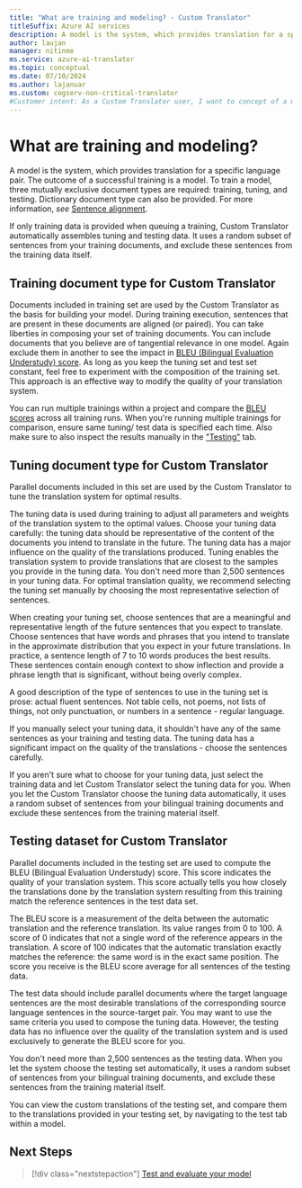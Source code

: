 ```yaml
---
title: "What are training and modeling? - Custom Translator"
titleSuffix: Azure AI services
description: A model is the system, which provides translation for a specific language pair. The outcome of a successful training is a model. To train a model, three mutually exclusive data sets are required training dataset, tuning dataset, and testing dataset.
author: laujan
manager: nitinme
ms.service: azure-ai-translator
ms.topic: conceptual
ms.date: 07/10/2024
ms.author: lajanuar
ms.custom: cogserv-non-critical-translator
#Customer intent: As a Custom Translator user, I want to concept of a model and training, so that I can efficiently use training, tuning and testing datasets the helps me build a translation model.
---
```


# What are training and modeling?

A model is the system, which provides translation for a specific language pair. The outcome of a successful training is a model. To train a model, three mutually exclusive document types are required: training, tuning, and testing. Dictionary document type can also be provided. For more information, _see_ [Sentence alignment](./sentence-alignment.md#suggested-minimum-number-of-sentences).

If only training data is provided when queuing a training, Custom Translator automatically assembles tuning and testing data. It uses a random subset of sentences from your training documents, and exclude these sentences from the training data itself.

## Training document type for Custom Translator

Documents included in training set are used by the Custom Translator as the basis for building your model. During training execution, sentences that are present in these documents are aligned (or paired). You can take liberties in composing your set of training documents. You can include documents that you believe are of tangential relevance in one model. Again exclude them in another to see the impact in [BLEU (Bilingual Evaluation Understudy) score](bleu-score.md). As long as you keep the tuning set and test set constant, feel free to experiment with the composition of the training set. This approach  is an effective way to modify the quality of your translation system.

You can run multiple trainings within a project and compare the [BLEU scores](bleu-score.md) across all training runs. When you're running multiple trainings for comparison, ensure same tuning/ test data is specified each time. Also make sure to also inspect the results manually in the ["Testing"](../how-to/test-your-model.md) tab.

## Tuning document type for Custom Translator

Parallel documents included in this set are used by the Custom Translator to tune the translation system for optimal results.

The tuning data is used during training to adjust all parameters and weights of the translation system to the optimal values. Choose your tuning data carefully: the tuning data should be representative of the content of the documents you intend to translate in the future. The tuning data has a major influence on the quality of the translations produced. Tuning enables the translation system to provide translations that are closest to the samples you provide in the tuning data. You don't need more than 2,500 sentences in your tuning data. For optimal translation quality, we recommend selecting the tuning set manually by choosing the most representative selection of sentences.

When creating your tuning set, choose sentences that are a meaningful and representative length of the future sentences that you expect to translate. Choose sentences that have words and phrases that you intend to translate in the approximate distribution that you expect in your future translations. In practice, a sentence length of 7 to 10 words produces the best results. These sentences contain enough context to show inflection and provide a phrase length that is significant, without being overly complex.

A good description of the type of sentences to use in the tuning set is prose: actual fluent sentences. Not table cells, not poems, not lists of things, not only punctuation, or numbers in a sentence - regular language.

If you manually select your tuning data, it shouldn't have any of the same sentences as your training and testing data. The tuning data has a significant impact on the quality of the translations - choose the sentences carefully.

If you aren't sure what to choose for your tuning data, just select the training data and let Custom Translator select the tuning data for you. When you let the Custom Translator choose the tuning data automatically, it uses a random subset of sentences from your bilingual training documents and exclude these sentences from the training material itself.

## Testing dataset for Custom Translator

Parallel documents included in the testing set are used to compute the BLEU (Bilingual Evaluation Understudy) score. This score indicates the quality of your translation system. This score actually tells you how closely the translations done by the translation system resulting from this training match the reference sentences in the test data set.

The BLEU score is a measurement of the delta between the automatic translation and the reference translation. Its value ranges from 0 to 100. A score of 0 indicates that not a single word of the reference appears in the translation. A score of 100 indicates that the automatic translation exactly matches the reference: the same word is in the exact same position. The score you receive is the BLEU score average for all sentences of the testing data.

The test data should include parallel documents where the target language sentences are the most desirable translations of the corresponding source language sentences in the source-target pair. You may want to use the same criteria you used to compose the tuning data. However, the testing data has no influence over the quality of the translation system and is used exclusively to generate the BLEU score for you.

You don't need more than 2,500 sentences as the testing data. When you let the system choose the testing set automatically, it uses a random subset of sentences from your bilingual training documents, and exclude these sentences from the training material itself.

You can view the custom translations of the testing set, and compare them to the translations provided in your testing set, by navigating to the test tab within a model.

## Next Steps

> [!div class="nextstepaction"]
> [Test and evaluate your model](../how-to/test-your-model.md)
